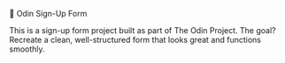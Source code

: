 🌿 Odin Sign-Up Form

This is a sign-up form project built as part of The Odin Project. The goal? Recreate a clean, well-structured form that looks great and functions smoothly.
